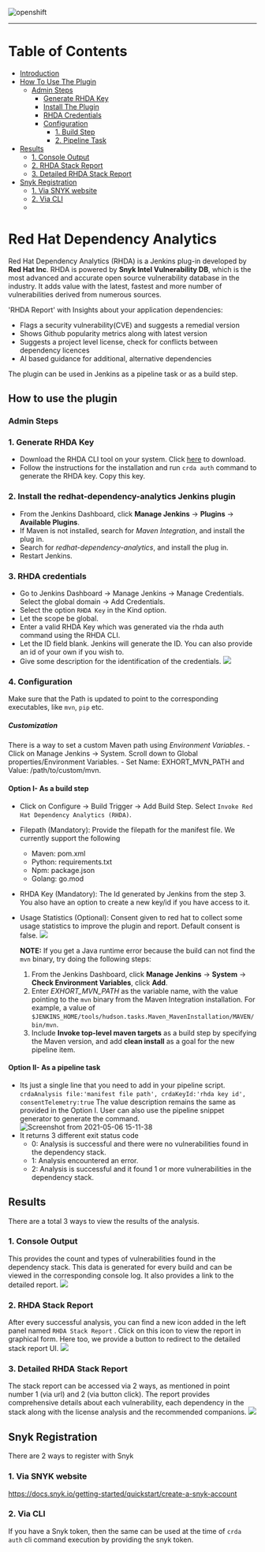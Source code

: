 ![openshift](https://user-images.githubusercontent.com/37098367/114392384-522d8480-9bb6-11eb-8cd8-cdc6191f6a79.png)
***

# Table of Contents
- [Introduction](#red-hat-dependency-analytics)
- [How To Use The Plugin](#how-to-use-the-plugin)
  - [Admin Steps](#admin-steps)
    - [Generate RHDA Key](#1-generate-rhda-key)
    - [Install The Plugin](#2-install-the-redhat-dependency-analytics-jenkins-plugin)
    - [RHDA Credentials](#3-rhda-credentials)
    - [Configuration](#4-configuration)
      - [1. Build Step](#option-i--as-a-build-step)
      - [2. Pipeline Task](#option-ii--as-a-pipeline-task)
- [Results](#results)
  - [1. Console Output](#1-console-output)
  - [2. RHDA Stack Report](#2-rhda-stack-report)
  - [3. Detailed RHDA Stack Report](#3-detailed-rhda-stack-report)
- [Snyk Registration](#snyk-registration)
  - [1. Via SNYK website](#1-via-snyk-website)
  - [2. Via CLI](#2-via-cli)
  - 
# Red Hat Dependency Analytics
Red Hat Dependency Analytics (RHDA) is a Jenkins plug-in developed by **Red Hat Inc**. RHDA is powered by **Snyk Intel Vulnerability DB**, which is the most advanced and accurate open source vulnerability database in the industry. It adds value with the latest, fastest and more number of vulnerabilities derived from numerous sources.

'RHDA Report' with Insights about your application dependencies:
- Flags a security vulnerability(CVE) and suggests a remedial version
- Shows Github popularity metrics along with latest version
- Suggests a project level license, check for conflicts between dependency licences
- AI based guidance for additional, alternative dependencies

The plugin can be used in Jenkins as a pipeline task or as a build step.

## How to use the plugin
### Admin Steps
### 1. Generate RHDA Key
- Download the RHDA CLI tool on your system. Click [here](https://github.com/fabric8-analytics/cli-tools/releases "here") to download.
- Follow the instructions for the installation and run `crda auth` command to generate the RHDA key. Copy this key.

### 2. Install the redhat-dependency-analytics Jenkins plugin
- From the Jenkins Dashboard, click **Manage Jenkins** -> **Plugins** -> **Available Plugins**.
- If Maven is not installed, search for _Maven Integration_, and install the plug in.
- Search for _redhat-dependency-analytics_, and install the plug in.
- Restart Jenkins.

### 3. RHDA credentials
- Go to Jenkins Dashboard -> Manage Jenkins -> Manage Credentials. Select the global domain -> Add Credentials.
- Select the option `RHDA Key` in the Kind option.
- Let the scope be global.
- Enter a valid RHDA Key which was generated via the rhda auth command using the RHDA CLI.
- Let the ID field blank. Jenkins will generate the ID. You can also provide an id of your own if you wish to.
- Give some description for the identification of the credentials.
![](./images/credentialsScreen.png)

### 4. Configuration
Make sure that the Path is updated to point to the corresponding executables, like `mvn`, `pip` etc.
<h5>Customization</h5>
<p>
There is a way to set a custom Maven path using <em>Environment Variables</em>. 
- Click on Manage Jenkins -> System. Scroll down to Global properties/Environment Variables.
- Set Name: EXHORT_MVN_PATH and Value: /path/to/custom/mvn.

#### Option I- As a build step
- Click on Configure -> Build Trigger -> Add Build Step. Select `Invoke Red Hat Dependency Analytics (RHDA)`.
- Filepath (Mandatory): Provide the filepath for the manifest file. We currently support the following
	- Maven: pom.xml
	- Python: requirements.txt
	- Npm: package.json
	- Golang: go.mod
- RHDA Key (Mandatory): The Id generated by Jenkins from the step 3. You also have an option to create a new key/id if you have access to it.
- Usage Statistics (Optional): Consent given to red hat to collect some usage statistics to improve the plugin and report. Default consent is false.
![](./images/configOption1.png)

  **NOTE:** If you get a Java runtime error because the build can not find the `mvn` binary, try doing the following steps:
  1. From the Jenkins Dashboard, click **Manage Jenkins** -> **System** -> **Check Environment Variables**, click **Add**.
  2. Enter _EXHORT_MVN_PATH_ as the variable name, with the value pointing to the `mvn` binary from the Maven Integration installation.
     For example, a value of `$JENKINS_HOME/tools/hudson.tasks.Maven_MavenInstallation/MAVEN/bin/mvn`.
  3. Include **Invoke top-level maven targets** as a build step by specifying the Maven version, and add **clean install** as a goal for the new pipeline item.
  
#### Option II- As a pipeline task
- Its just a single line that you need to add in your pipeline script.
`crdaAnalysis file:'manifest file path', crdaKeyId:'rhda key id', consentTelemetry:true`
The value description remains the same as provided in the Option I.
User can also use the pipeline snippet generator to generate the command.
![Screenshot from 2021-05-06 15-11-38](https://user-images.githubusercontent.com/37098367/117278019-0355d080-ae7e-11eb-9eb1-92f7b6dd256e.png)
- It returns 3 different exit status code
	- 0: Analysis is successful and there were no vulnerabilities found in the dependency stack.
	- 1: Analysis encountered an error.
	- 2: Analysis is successful and it found 1 or more vulnerabilities in the dependency stack.

## Results
There are a total 3 ways to view the results of the analysis.
### 1. Console Output
This provides the count and types of vulnerabilities found in the dependency stack. This data is generated for every build and can be viewed in the corresponding console log. It also provides a link to the detailed report.
![](./images/consoleOutput.png)

### 2. RHDA Stack Report
After every successful analysis, you can find a new icon added in the left panel named
`RHDA Stack Report` . Click on this icon to view the report in graphical form. Here too, we provide a button to redirect to the detailed stack report UI.
![](./images/stackReport.png)

### 3. Detailed RHDA Stack Report
The stack report can be accessed via 2 ways, as mentioned in point number 1 (via url) and 2 (via button click). The report provides comprehensive details about each vulnerability, each dependency in the stack along with the license analysis and the recommended companions.
![](./images/detailedStackReport.png)

## Snyk Registration
There are 2 ways to register with Snyk

### 1. Via SNYK website

https://docs.snyk.io/getting-started/quickstart/create-a-snyk-account

### 2. Via CLI
If you have a Snyk token, then the same can be used at the time of `crda auth` cli command execution by providing the snyk token.
